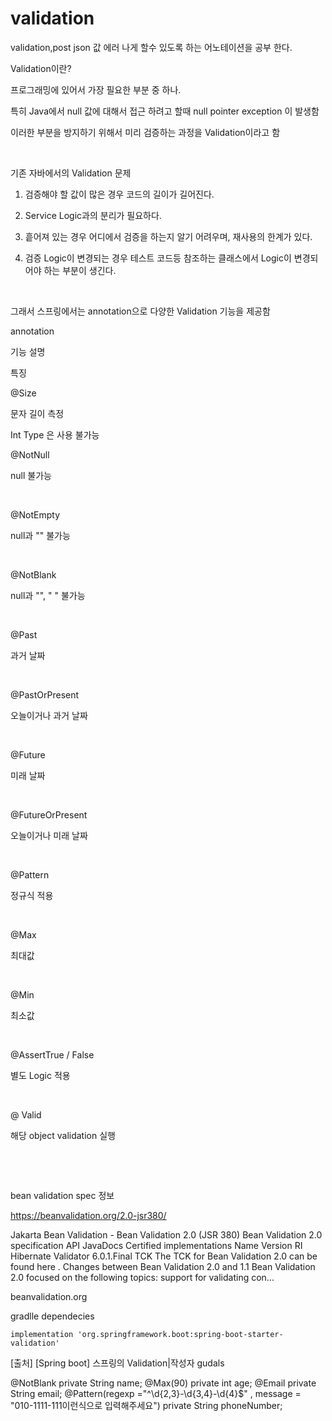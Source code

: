 # validation
validation,post json 값 에러 나게 할수 있도록 하는 어노테이션을 공부 한다.

Validation이란?

프로그래밍에 있어서 가장 필요한 부분 중 하나.

특히 Java에서 null 값에 대해서 접근 하려고 할때 null pointer exception 이 발생함

이러한 부분을 방지하기 위해서 미리 검증하는 과정을 Validation이라고 함

​

기존 자바에서의 Validation 문제

1. 검증해야 할 값이 많은 경우 코드의 길이가 길어진다.

2. Service Logic과의 분리가 필요하다.

3. 흩어져 있는 경우 어디에서 검증을 하는지 알기 어려우며, 재사용의 한계가 있다.

4. 검증 Logic이 변경되는 경우 테스트 코드등 참조하는 클래스에서 Logic이 변경되어야 하는 부분이 생긴다.

​

그래서 스프링에서는 annotation으로 다양한 Validation 기능을 제공함

annotation

기능 설명

특징

@Size

문자 길이 측정

Int Type 은 사용 불가능

@NotNull

null 불가능

​

@NotEmpty

null과 "" 불가능

​

@NotBlank

null과 "", " " 불가능

​

@Past

과거 날짜

​

@PastOrPresent

오늘이거나 과거 날짜

​

@Future

미래 날짜

​

@FutureOrPresent

오늘이거나 미래 날짜

​

@Pattern

정규식 적용

​

@Max

최대값

​

@Min

최소값

​

@AssertTrue / False

별도 Logic 적용

​

@ Valid

해당 object validation 실행

​

​

bean validation spec 정보

https://beanvalidation.org/2.0-jsr380/

 
Jakarta Bean Validation - Bean Validation 2.0 (JSR 380)
Bean Validation 2.0 specification API JavaDocs Certified implementations Name Version RI Hibernate Validator 6.0.1.Final TCK The TCK for Bean Validation 2.0 can be found here . Changes between Bean Validation 2.0 and 1.1 Bean Validation 2.0 focused on the following topics: support for validating con...

beanvalidation.org

gradlle dependecies

    implementation 'org.springframework.boot:spring-boot-starter-validation'
[출처] [Spring boot] 스프링의 Validation|작성자 gudals

   @NotBlank
    private String name;
    @Max(90)
    private int age;
    @Email
    private String email;
    @Pattern(regexp ="^\\d{2,3}-\\d{3,4}-\\d{4}$" , message = "010-1111-111이런식으로 입력해주세요")
    private String phoneNumber;

